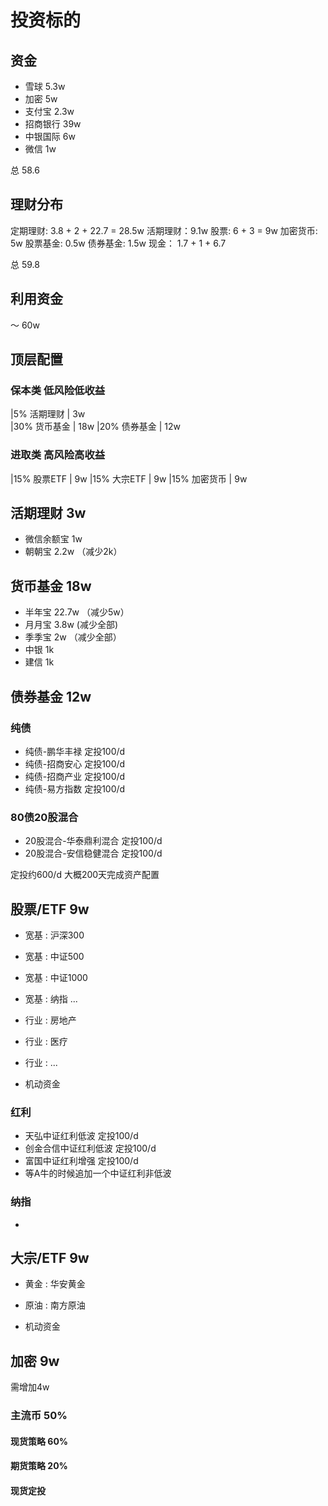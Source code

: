 # 投资标的
## 资金
- 雪球 5.3w
- 加密 5w
- 支付宝 2.3w 
- 招商银行 39w
- 中银国际 6w 
- 微信 1w

总 58.6
 

## 理财分布
定期理财: 3.8 + 2 + 22.7  = 28.5w
活期理财：9.1w
股票: 6 + 3  = 9w
加密货币: 5w 
股票基金: 0.5w
债券基金: 1.5w 
现金： 1.7 + 1 + 6.7

总 59.8


## 利用资金
～ 60w


## 顶层配置

### 保本类 低风险低收益
|5%  活期理财 | 3w  
|30% 货币基金 | 18w
|20% 债券基金 | 12w

### 进取类 高风险高收益
|15% 股票ETF  | 9w
|15% 大宗ETF  | 9w
|15% 加密货币  | 9w


## 活期理财 3w
- 微信余额宝 1w 
- 朝朝宝 2.2w     （减少2k）

## 货币基金 18w
- 半年宝 22.7w    （减少5w）
- 月月宝 3.8w      (减少全部)
- 季季宝 2w       （减少全部）
- 中银 1k 
- 建信 1k

## 债券基金 12w
### 纯债
- 纯债-鹏华丰禄 定投100/d 
- 纯债-招商安心 定投100/d 
- 纯债-招商产业 定投100/d
- 纯债-易方指数 定投100/d
### 80债20股混合
- 20股混合-华泰鼎利混合 定投100/d 
- 20股混合-安信稳健混合 定投100/d

定投约600/d 大概200天完成资产配置




## 股票/ETF 9w
- 宽基 : 沪深300
- 宽基 : 中证500
- 宽基 : 中证1000
- 宽基 : 纳指
...
- 行业 : 房地产
- 行业 : 医疗
- 行业 : 
...

- 机动资金


### 红利
- 天弘中证红利低波         定投100/d
- 创金合信中证红利低波      定投100/d
- 富国中证红利增强         定投100/d
- 等A牛的时候追加一个中证红利非低波

### 纳指
- 


## 大宗/ETF 9w
- 黄金 : 华安黄金
- 原油 : 南方原油

- 机动资金


## 加密 9w
需增加4w


### 主流币 50% 
#### 现货策略 60%
#### 期货策略 20%
#### 现货定投 




